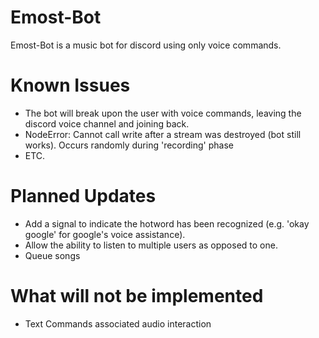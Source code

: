 # Emost-Bot
Emost-Bot is a music bot for discord using only voice commands.


# Known Issues
* The bot will break upon the user with voice commands, leaving the discord voice channel and joining back.
* NodeError: Cannot call write after a stream was destroyed (bot still works). Occurs randomly during 'recording' phase
* ETC.

# Planned Updates
* Add a signal to indicate the hotword has been recognized (e.g. 'okay google' for google's voice assistance).
* Allow the ability to listen to multiple users as opposed to one.
* Queue songs

# What will not be implemented
* Text Commands associated audio interaction

